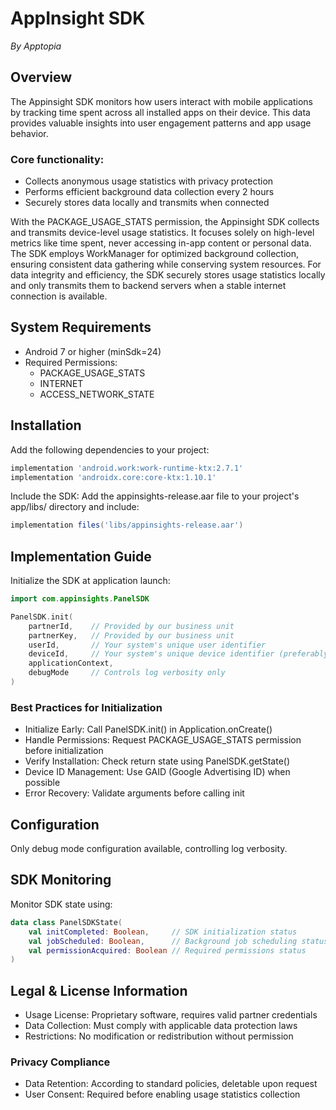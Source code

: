 # AppInsight SDK
*By Apptopia*

## Overview

The Appinsight SDK monitors how users interact with mobile applications by tracking time spent across all installed apps on their device. This data provides valuable insights into user engagement patterns and app usage behavior.

### Core functionality:
- Collects anonymous usage statistics with privacy protection
- Performs efficient background data collection every 2 hours
- Securely stores data locally and transmits when connected

With the PACKAGE_USAGE_STATS permission, the Appinsight SDK collects and transmits device-level usage statistics. It focuses solely on high-level metrics like time spent, never accessing in-app content or personal data. The SDK employs WorkManager for optimized background collection, ensuring consistent data gathering while conserving system resources. For data integrity and efficiency, the SDK securely stores usage statistics locally and only transmits them to backend servers when a stable internet connection is available.

## System Requirements
- Android 7 or higher (minSdk=24)
- Required Permissions:
  - PACKAGE_USAGE_STATS
  - INTERNET
  - ACCESS_NETWORK_STATE

## Installation

Add the following dependencies to your project:
```gradle
implementation 'android.work:work-runtime-ktx:2.7.1'
implementation 'androidx.core:core-ktx:1.10.1'
```

Include the SDK:
Add the appinsights-release.aar file to your project's app/libs/ directory and include:
```gradle
implementation files('libs/appinsights-release.aar')
```

## Implementation Guide

Initialize the SDK at application launch:
```kotlin
import com.appinsights.PanelSDK

PanelSDK.init(
    partnerId,    // Provided by our business unit
    partnerKey,   // Provided by our business unit
    userId,       // Your system's unique user identifier
    deviceId,     // Your system's unique device identifier (preferably GAID)
    applicationContext,
    debugMode     // Controls log verbosity only
)
```

### Best Practices for Initialization
- Initialize Early: Call PanelSDK.init() in Application.onCreate()
- Handle Permissions: Request PACKAGE_USAGE_STATS permission before initialization
- Verify Installation: Check return state using PanelSDK.getState()
- Device ID Management: Use GAID (Google Advertising ID) when possible
- Error Recovery: Validate arguments before calling init

## Configuration
Only debug mode configuration available, controlling log verbosity.

## SDK Monitoring
Monitor SDK state using:
```kotlin
data class PanelSDKState(
    val initCompleted: Boolean,     // SDK initialization status
    val jobScheduled: Boolean,      // Background job scheduling status
    val permissionAcquired: Boolean // Required permissions status
)
```

## Legal & License Information
- Usage License: Proprietary software, requires valid partner credentials
- Data Collection: Must comply with applicable data protection laws
- Restrictions: No modification or redistribution without permission

### Privacy Compliance
- Data Retention: According to standard policies, deletable upon request
- User Consent: Required before enabling usage statistics collection
